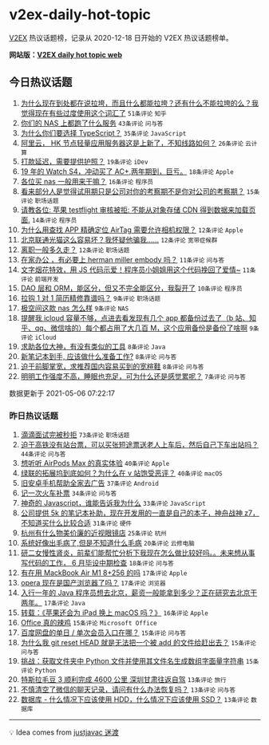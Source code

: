 # v2ex-daily-hot-topic

[V2EX](https://www.v2ex.com/) 热议话题榜，记录从 2020-12-18 日开始的 V2EX 热议话题榜单。

**网站版：[V2EX daily hot topic web](https://boojack.github.io/v2ex-daily-hot-topic-web/)**

## 今日热议话题

<!-- TODAY BEGIN -->

1. [为什么现在到处都在说拉垮，而且什么都能拉垮？还有什么不能拉垮的么？我觉得现在有些过度使用这个词汇了](https://www.v2ex.com/t/775084) `51条评论` `知乎`
1. [你们的 NAS 上都跑了什么服务](https://www.v2ex.com/t/775071) `43条评论` `问与答`
1. [为什么你们要选择 TypeScript？](https://www.v2ex.com/t/775169) `35条评论` `JavaScript`
1. [阿里云， HK 节点轻量应用服务器这是上新了，不知线路如何？](https://www.v2ex.com/t/775103) `26条评论` `云计算`
1. [打款延迟，需要提供护照？](https://www.v2ex.com/t/775129) `19条评论` `iDev`
1. [19 年的 Watch S4，冲动买了 AC+,两年期到，巨亏。](https://www.v2ex.com/t/775092) `18条评论` `Apple`
1. [各位买 nas 一般用来干嘛？](https://www.v2ex.com/t/775159) `16条评论` `程序员`
1. [看来部分人是觉得试用期只是公司对你的考察期不是你对公司的考察期？](https://www.v2ex.com/t/775072) `15条评论` `职场话题`
1. [请教各位: 苹果 testflight 审核被拒: 不能从对象存储 CDN 得到数据来加载页面.](https://www.v2ex.com/t/775066) `14条评论` `程序员`
1. [为什么用查找 APP 精确定位 AirTag 需要允许相机权限？](https://www.v2ex.com/t/775144) `12条评论` `Apple`
1. [北京联通光猫这么容易坏？我怀疑他骗我……](https://www.v2ex.com/t/775131) `12条评论` `宽带症候群`
1. [离职一般多久走？](https://www.v2ex.com/t/775122) `12条评论` `职场话题`
1. [在家办公 ，有必要上 herman miller embody 吗？](https://www.v2ex.com/t/775109) `11条评论` `问与答`
1. [文字烟花特效，用 JS 代码示爱！程序员小姐姐用这个代码挽回了爱情~](https://www.v2ex.com/t/775095) `11条评论` `前端开发`
1. [DAO 层和 ORM，能区分，但又不完全能区分，我裂开了](https://www.v2ex.com/t/775162) `10条评论` `程序员`
1. [拉钩 1 对 1 简历精修靠谱吗？](https://www.v2ex.com/t/775134) `9条评论` `职场话题`
1. [极空间这款 nas 怎么样](https://www.v2ex.com/t/775118) `9条评论` `NAS`
1. [提醒我 icloud 容量不够，点进去看发现有几个 app 都备份过去了（b 站、知乎、qq、微信啥的）每个都占用了大几百 M，这个应用备份是备份了啥啊](https://www.v2ex.com/t/775085) `9条评论` `iCloud`
1. [求助各位大神，有没有类似的工具](https://www.v2ex.com/t/775160) `8条评论` `Java`
1. [新笔记本到手, 应该做什么准备工作?](https://www.v2ex.com/t/775151) `8条评论` `问与答`
1. [迫于前脚掌宽，求推荐国内容易买到的宽楦鞋](https://www.v2ex.com/t/775143) `8条评论` `问与答`
1. [明明工作强度不高，睡眠也充足，可为什么还是感觉累呢？](https://www.v2ex.com/t/775166) `7条评论` `问与答`

数据更新于 2021-05-06 07:22:17

<!-- TODAY END -->

### 昨日热议话题

<!-- YESTERDAY BEGIN -->

1. [滴滴面试完被秒拒](https://www.v2ex.com/t/774958) `73条评论` `职场话题`
1. [迫于高铁没有站台票，可以买张短途票送老人上车后，然后自己下车出站吗？](https://www.v2ex.com/t/774949) `44条评论` `问与答`
1. [想听听 AirPods Max 的真实体验](https://www.v2ex.com/t/774955) `40条评论` `Apple`
1. [绿联的拓展坞到底如何？为什么在 v 站饱受恶评？](https://www.v2ex.com/t/774996) `40条评论` `macOS`
1. [旧安卓手机帮助全家去广告](https://www.v2ex.com/t/774960) `37条评论` `Android`
1. [记一次火车补票](https://www.v2ex.com/t/774934) `34条评论` `问与答`
1. [神奇的 Javascript，谁能告诉我为什么](https://www.v2ex.com/t/774968) `33条评论` `JavaScript`
1. [公司提供 5k 的笔记本补助，现在开发用的一直是自己的本子，神舟战神 z7，不知道买什么比较合适](https://www.v2ex.com/t/774961) `31条评论` `硬件`
1. [杭州有什么物美价廉的近视眼镜店](https://www.v2ex.com/t/774935) `25条评论` `杭州`
1. [系统好像出毛病了,但是不知道什么毛病](https://www.v2ex.com/t/774942) `20条评论` `云修电脑`
1. [研二女慢性肾炎，前辈们能帮忙分析下我现在怎么做比较好吗。。未来想从事写代码的工作， 6 月毕设中期检查](https://www.v2ex.com/t/775003) `18条评论` `问与答`
1. [有在用 MackBook Air M1 8+256 的吗](https://www.v2ex.com/t/775036) `17条评论` `Apple`
1. [opera 现在是国产浏览器了吗？](https://www.v2ex.com/t/775017) `17条评论` `浏览器`
1. [入行一年的 Java 程序员想去北京，薪资一般能拿到多少？正在研究去北京干两年。](https://www.v2ex.com/t/775002) `17条评论` `Java`
1. [转载：《苹果还会为 iPad 换上 macOS 吗？》](https://www.v2ex.com/t/774971) `16条评论` `Apple`
1. [Office 真的辣鸡](https://www.v2ex.com/t/775004) `15条评论` `Microsoft Office`
1. [百度网盘的单日 / 单次会员入口在哪？](https://www.v2ex.com/t/774980) `15条评论` `问与答`
1. [为什么我 git reset HEAD 就是无法把一个被 add 的文件给赶出去？](https://www.v2ex.com/t/774950) `15条评论` `问与答`
1. [挑战：获取文件夹中 Python 文件并使用其文件名生成数组字面量字符串](https://www.v2ex.com/t/774944) `15条评论` `Python`
1. [特斯拉毛豆 3 顺利完成 4600 公里 深圳甘肃往返自驾](https://www.v2ex.com/t/775052) `13条评论` `旅行`
1. [不慎清空了微信的聊天记录，请问有什么办法恢复吗？](https://www.v2ex.com/t/775013) `13条评论` `问与答`
1. [数据库 - 什么情况下应该使用 HDD，什么情况下应该使用 SSD？](https://www.v2ex.com/t/774966) `13条评论` `数据库`

<!-- YESTERDAY END -->

---

💡 Idea comes from [justjavac 迷渡](https://github.com/justjavac/)
